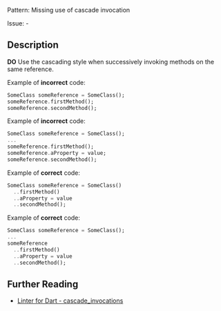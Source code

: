 Pattern: Missing use of cascade invocation

Issue: -

## Description

**DO** Use the cascading style when successively invoking methods on the same reference.

Example of **incorrect** code:
```dart
SomeClass someReference = SomeClass();
someReference.firstMethod();
someReference.secondMethod();
```

Example of **incorrect** code:
```dart
SomeClass someReference = SomeClass();
...
someReference.firstMethod();
someReference.aProperty = value;
someReference.secondMethod();
```

Example of **correct** code:
```dart
SomeClass someReference = SomeClass()
  ..firstMethod()
  ..aProperty = value
  ..secondMethod();
```

Example of **correct** code:
```dart
SomeClass someReference = SomeClass();
...
someReference
  ..firstMethod()
  ..aProperty = value
  ..secondMethod();
```

## Further Reading

* [Linter for Dart - cascade_invocations](https://dart.dev/tools/linter-rules/cascade_invocations)